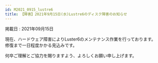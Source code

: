 ```yaml
---
id: M2021_0915_lustre6
title: 【障害】2021年9月15日(水)Lustre6のディスク障害のお知らせ
---
```


掲載日 : 2021年09月15日

 
現在、ハードウェア障害によりLuster6のメンテナンス作業を行っております。
修復まで一日程度かかる見込みです。

何卒ご理解とご協力を賜りますよう、よろしくお願い申し上げます。


